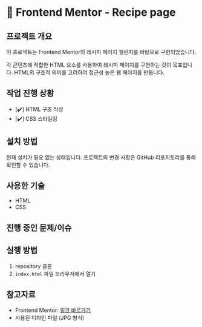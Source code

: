 # 🚀 Frontend Mentor - Recipe page

## 프로젝트 개요

이 프로젝트는 Frontend Mentor의 레시피 페이지 챌린지를 바탕으로 구현되었습니다.

각 콘텐츠에 적합한 HTML 요소를 사용하여 레시피 페이지를 구현하는 것이 목표입니다. HTML의 구조적 의미를 고려하여 접근성 높은 웹 페이지를 만듭니다.

## 작업 진행 상황

- [✔️] HTML 구조 작성
- [✔️] CSS 스타일링

## 설치 방법

현재 설치가 필요 없는 상태입니다. 프로젝트의 변경 사항은 GitHub 리포지토리를 통해 확인할 수 있습니다.

## 사용한 기술

- HTML
- CSS

## 진행 중인 문제/이슈

## 실행 방법

1. repository 클론
2. `index.html` 파일 브라우저에서 열기

## 참고자료

- Frontend Mentor: [링크 바로가기](https://www.frontendmentor.io)
- 사용된 디자인 파일 (JPG 형식)
